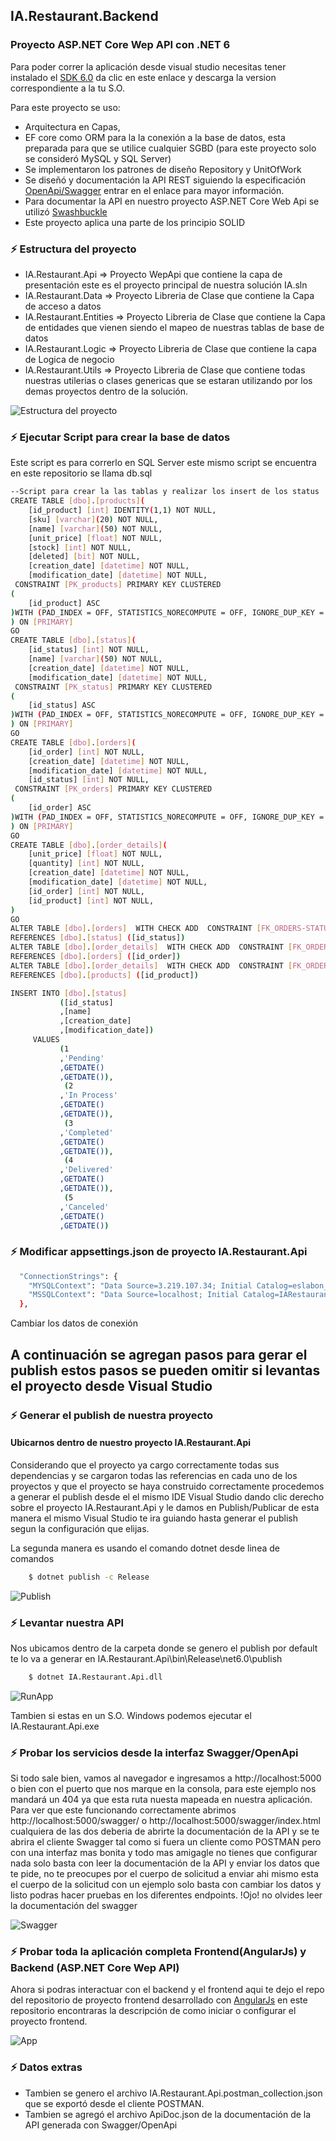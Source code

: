 ## IA.Restaurant.Backend
### Proyecto ASP.NET Core Wep API con .NET 6

Para poder correr la aplicación desde visual studio necesitas tener instalado el [SDK 6.0](https://dotnet.microsoft.com/en-us/download) da clic en este enlace y descarga la version correspondiente a la tu S.O. 

Para este proyecto se uso:
- Arquitectura en Capas,
- EF core como ORM para la la conexión a la base de datos, esta preparada para que se utilice cualquier SGBD (para este proyecto solo se consideró MySQL y SQL Server)
- Se implementaron los patrones de diseño Repository y UnitOfWork
- Se diseñó y documentación la API REST siguiendo la especificación [OpenApi/Swagger](https://swagger.io/tools/swagger-ui/) entrar en el enlace para mayor información. 
- Para documentar la API en nuestro proyecto ASP.NET Core Web Api se utilizó [Swashbuckle](https://docs.microsoft.com/es-es/aspnet/core/tutorials/getting-started-with-swashbuckle?view=aspnetcore-6.0&tabs=visual-studio) 
- Este proyecto aplica una parte de los principio SOLID
  
### ⚡️ Estructura del proyecto
- IA.Restaurant.Api => Proyecto WepApi que contiene la capa de presentación este es el proyecto principal de nuestra solución IA.sln
- IA.Restaurant.Data => Proyecto Libreria de Clase que contiene la Capa de acceso a datos 
- IA.Restaurant.Entities => Proyecto Libreria de Clase que contiene la Capa de entidades que vienen siendo el mapeo de nuestras tablas de base de datos
- IA.Restaurant.Logic => Proyecto Libreria de Clase que contiene la capa de Logica de negocio
- IA.Restaurant.Utils => Proyecto Libreria de Clase que contiene todas nuestras utilerias o clases genericas que se estaran utilizando por los demas proyectos dentro de la solución.

![Estructura del proyecto](https://github.com/CayetanoHerreraLuisRicardo/IA.Restaurant.Frontend/blob/main/assets/images/image2.png)

### ⚡️ Ejecutar Script para crear la base de datos
Este script es para correrlo en SQL Server este mismo script se encuentra en este repositorio se llama db.sql
```sh
--Script para crear la las tablas y realizar los insert de los status 
CREATE TABLE [dbo].[products](
	[id_product] [int] IDENTITY(1,1) NOT NULL,
	[sku] [varchar](20) NOT NULL,
	[name] [varchar](50) NOT NULL,
	[unit_price] [float] NOT NULL,
	[stock] [int] NOT NULL,
	[deleted] [bit] NOT NULL,
	[creation_date] [datetime] NOT NULL,
	[modification_date] [datetime] NOT NULL,
 CONSTRAINT [PK_products] PRIMARY KEY CLUSTERED 
(
	[id_product] ASC
)WITH (PAD_INDEX = OFF, STATISTICS_NORECOMPUTE = OFF, IGNORE_DUP_KEY = OFF, ALLOW_ROW_LOCKS = ON, ALLOW_PAGE_LOCKS = ON, OPTIMIZE_FOR_SEQUENTIAL_KEY = OFF) ON [PRIMARY]
) ON [PRIMARY]
GO
CREATE TABLE [dbo].[status](
	[id_status] [int] NOT NULL,
	[name] [varchar](50) NOT NULL,
	[creation_date] [datetime] NOT NULL,
	[modification_date] [datetime] NOT NULL,
 CONSTRAINT [PK_status] PRIMARY KEY CLUSTERED 
(
	[id_status] ASC
)WITH (PAD_INDEX = OFF, STATISTICS_NORECOMPUTE = OFF, IGNORE_DUP_KEY = OFF, ALLOW_ROW_LOCKS = ON, ALLOW_PAGE_LOCKS = ON, OPTIMIZE_FOR_SEQUENTIAL_KEY = OFF) ON [PRIMARY]
) ON [PRIMARY]
GO
CREATE TABLE [dbo].[orders](
	[id_order] [int] NOT NULL,
	[creation_date] [datetime] NOT NULL,
	[modification_date] [datetime] NOT NULL,
	[id_status] [int] NOT NULL,
 CONSTRAINT [PK_orders] PRIMARY KEY CLUSTERED 
(
	[id_order] ASC
)WITH (PAD_INDEX = OFF, STATISTICS_NORECOMPUTE = OFF, IGNORE_DUP_KEY = OFF, ALLOW_ROW_LOCKS = ON, ALLOW_PAGE_LOCKS = ON, OPTIMIZE_FOR_SEQUENTIAL_KEY = OFF) ON [PRIMARY]
) ON [PRIMARY]
GO
CREATE TABLE [dbo].[order_details](
	[unit_price] [float] NOT NULL,
	[quantity] [int] NOT NULL,
	[creation_date] [datetime] NOT NULL,
	[modification_date] [datetime] NOT NULL,
	[id_order] [int] NOT NULL,
	[id_product] [int] NOT NULL,
)
GO
ALTER TABLE [dbo].[orders]  WITH CHECK ADD  CONSTRAINT [FK_ORDERS-STATUS] FOREIGN KEY([id_status])
REFERENCES [dbo].[status] ([id_status])
ALTER TABLE [dbo].[order_details]  WITH CHECK ADD  CONSTRAINT [FK_ORDER_DETAILS-ORDERS] FOREIGN KEY([id_order])
REFERENCES [dbo].[orders] ([id_order])
ALTER TABLE [dbo].[order_details]  WITH CHECK ADD  CONSTRAINT [FK_ORDER_DETAILS-PRODUCTS] FOREIGN KEY([id_product])
REFERENCES [dbo].[products] ([id_product])

INSERT INTO [dbo].[status]
           ([id_status]
           ,[name]
           ,[creation_date]
           ,[modification_date])
     VALUES
           (1
           ,'Pending'
           ,GETDATE()
           ,GETDATE()),
			(2
           ,'In Process'
           ,GETDATE()
           ,GETDATE()),
			(3
           ,'Completed'
           ,GETDATE()
           ,GETDATE()),
			(4
           ,'Delivered'
           ,GETDATE()
           ,GETDATE()),
			(5
           ,'Canceled'
           ,GETDATE()
           ,GETDATE())
```

### ⚡️ Modificar appsettings.json de proyecto IA.Restaurant.Api
```sh
  "ConnectionStrings": {
    "MYSQLContext": "Data Source=3.219.107.34; Initial Catalog=eslabon_web_dev; User ID=eslabon_base;Password=Ao8OujO_#hsu;",
    "MSSQLContext": "Data Source=localhost; Initial Catalog=IARestaurant; User ID=user;Password=pass;"
  },
```


Cambiar los datos de conexión

## A continuación se agregan pasos para gerar el publish estos pasos se pueden omitir si levantas el proyecto desde Visual Studio

### ⚡️ Generar el publish de nuestra proyecto
#### Ubicarnos dentro de nuestro proyecto IA.Restaurant.Api 

Considerando que el proyecto ya cargo correctamente todas sus dependencias y se cargaron todas las referencias en cada uno de los proyectos y que el proyecto se haya construido correctamente procedemos a generar el publish desde el el mismo IDE Visual Studio dando clic derecho sobre el proyecto IA.Restaurant.Api y le damos en Publish/Publicar de esta manera el mismo Visual Studio te ira guiando hasta generar el publish segun la configuración que elijas.

La segunda manera es usando el comando dotnet desde linea de comandos
```sh
    $ dotnet publish -c Release
```
![Publish](https://github.com/CayetanoHerreraLuisRicardo/IA.Restaurant.Frontend/blob/main/assets/images/image3.png)

### ⚡️ Levantar nuestra API
Nos ubicamos dentro de la carpeta donde se genero el publish por default te lo va a generar en IA.Restaurant.Api\bin\Release\net6.0\publish  
```sh
    $ dotnet IA.Restaurant.Api.dll
```
![RunApp](https://github.com/CayetanoHerreraLuisRicardo/IA.Restaurant.Frontend/blob/main/assets/images/image4.png)

Tambien si estas en un S.O. Windows podemos ejecutar el IA.Restaurant.Api.exe 

### ⚡️ Probar los servicios desde la interfaz Swagger/OpenApi

Si todo sale bien, vamos al navegador e ingresamos a http://localhost:5000 o bien con el puerto que nos marque en la consola, para este ejemplo nos mandará un 404 ya que esta ruta nuesta mapeada en nuestra aplicación. Para ver que este funcionando correctamente abrimos http://localhost:5000/swagger/ o http://localhost:5000/swagger/index.html cualquiera de las dos deberia de abrirte la documentación de la API y se te abrira el cliente Swagger tal como si fuera un cliente como POSTMAN pero con una interfaz mas bonita y todo mas amigagle no tienes que configurar nada solo basta con leer la documentación de la API y enviar los datos que te pide, no te preocupes por el cuerpo de solicitud a enviar ahi mismo esta el cuerpo de la solicitud con un ejemplo solo basta con cambiar los datos y listo podras hacer pruebas en los diferentes endpoints. !Ojo! no olvides leer la documentación del swagger 

![Swagger](https://github.com/CayetanoHerreraLuisRicardo/IA.Restaurant.Frontend/blob/main/assets/images/image5.png)

### ⚡️ Probar toda la aplicación completa Frontend(AngularJs) y Backend (ASP.NET Core Wep API)
Ahora si podras interactuar con el backend y el frontend aqui te dejo el repo del repositorio de proyecto frontend desarrollado con  [AngularJs](https://github.com/CayetanoHerreraLuisRicardo/IA.Restaurant.Backend) en este repositorio encontraras la descripción de como iniciar o configurar el proyecto frontend.

![App](https://github.com/CayetanoHerreraLuisRicardo/IA.Restaurant.Frontend/blob/main/assets/images/image1.png)


### ⚡️ Datos extras
- Tambien se genero el archivo IA.Restaurant.Api.postman_collection.json que se exportó desde el cliente POSTMAN.
- Tambien se agregó el archivo ApiDoc.json de la documentación de la API generada con Swagger/OpenApi 